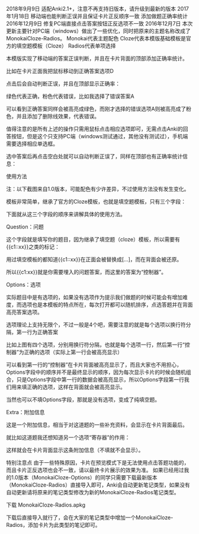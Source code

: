 

2018年9月9日
适配Anki2.1+，注意不再支持旧版本，请升级到最新的版本
2017年1月18日
移动端也能判断正误并且保证卡片正反顺序一致
添加做题正确率统计
2016年12月9日
修复PC端直接点击答案按钮正反选项不一致
2016年12月7日
本次更新主要针对PC端（windows）做出了一些优化，同时把原来的主题名称改成了MonokaiCloze-Radios。
Monokai代表主题配色
Cloze代表本模版基础模板是官方的填空题模板（Cloze）
Radios代表单项选择


本模版实现了移动端的答案正误判断，并且在卡片背面的顶部添加正确率统计。

比如在卡片正面我把鼠标移动到正确答案选项D




点击后会自动判断正误，并且在顶部显示正确率：


绿色代表正确，粉色代表错误，比如我选择了错误答案A


可以看到正确答案同样会被高亮成绿色，而刚才选择的错误选项A则被高亮成了粉色，并且添加了删除线效果，代表错误。

值得注意的是所有上述的操作只需用鼠标点击相应选项即可，无需点击Anki的回答按钮，但是这个只支持PC端（windows测试通过，其他没有测试过），手机端需要选择相应单选框。




选中答案后再点击空白处就可以自动判断正误了，同样在顶部也有正确率统计信息：





使用方法



注：以下截图来自1.0版本，可能配色有少许差异，不过使用方法没有发生变化。

模板非常简单，继承了官方的Cloze模板，也就是填空题模板，只有三个字段：




下面就从这三个字段的顺序来讲解具体的使用方法。

Question：问题

这个字段就是填写你的题目，因为继承了填空题（cloze）模板，所以需要有{{c1::xx}}之类的标记：




用过填空模板的都知道{{c1::xx}}在正面会被替换成[...]，而在背面会被还原。




所以{{c1:xx}}就是你需要埋入的问题答案，而这里的答案为“控制器”。

Options：选项

实际题目中是有选项的，如果没有选项作为提示我们做题的时候可能会有增加难度，而选项也是本模板的特点所在，每次打开都可以随机排序，点选答题并在背面高亮答案选项。

选项理论上支持无限个，不过一般是4个吧，需要注意的就是每个选项以换行符分隔，第一行为正确答案




比如上图有四个选项，分别用换行符分隔，也就是每个选项一行，然后第一行“控制器”为正确的选项（实际上第一行会被高亮显示）




可以看到第一行的“控制器”在卡片背面被高亮显示了，而且大家也不用担心，Options字段中的顺序并不是最终显示的顺序，因为每次显示卡片的时候会随机组合，只是Options字段中第一行的数据会被高亮显示，所以Options字段第一行我们用来填正确的选项，这样在背面就会被高亮显示。

当然也可以不填Options字段，那就是没有选项，变成了纯填空题。

Extra：附加信息

这是一个附加信息，相当于对这道题的一些补充资料，会显示在卡片背面最后。

就比如这道题我还想知道另一个选项“寄存器”的作用：




这样就会在卡片背面显示这条附加信息（不填就不会显示）。






特别注意点
由于一些特殊原因，卡片在预览模式下是无法使用点击答题功能的，而且卡片正反选项也会不一致，请以最终卡片展示的效果为准。
如果已经用过我的1.0版本（MonokaiCloze-Options）的同学只需要下载最新版本（MonokaiCloze-Radios）直接导入即可，Anki会自动更新笔记类型，如果没有自动更新请将原来的笔记类型修改为新的MonokaiCloze-Radios笔记类型。




下载
MonokaiCloze-Radios.apkg

下载后直接导入就行了，会在大家的笔记类型中增加一个MonokaiCloze-Radios，添加卡片为此类型的笔记即可。
